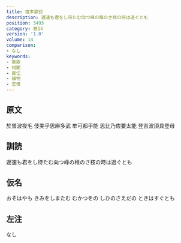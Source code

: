 ```yaml
---
title: 或本歌曰
description: 遅速も君をし待たむ向つ峰の椎のさ枝の時は過ぐとも
position: 3493
category: 巻14
version: '1.0'
volume: 14
comparison:
- なし
keywords:
- 東歌
- 相聞
- 異伝
- 植物
- 恋情
---
```


## 原文

於曽波夜毛 伎美乎思麻多武 牟可都乎能 思比乃佐要太能 登吉波須具登母

## 訓読

遅速も君をし待たむ向つ峰の椎のさ枝の時は過ぐとも

## 仮名

おそはやも きみをしまたむ むかつをの しひのさえだの ときはすぐとも

## 左注

なし
